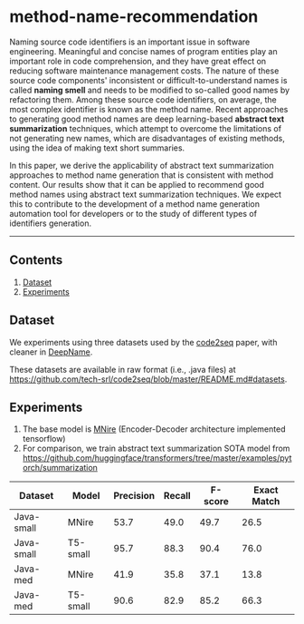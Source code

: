 # method-name-recommendation
Naming source code identifiers is an important issue in software engineering.
Meaningful and concise names of program entities play an important role in code comprehension, and they have great effect on reducing software maintenance management costs.
The nature of these source code components' inconsistent or difficult-to-understand names is called **naming smell** and needs to be modified to so-called good names by refactoring them.
Among these source code identifiers, on average, the most complex identifier is known as the method name.
Recent approaches to generating good method names are deep learning-based **abstract text summarization** techniques, which attempt to overcome the limitations of not generating new names, which are disadvantages of existing methods, using the idea of making text short summaries.

In this paper, we derive the applicability of abstract text summarization approaches to method name generation that is consistent with method content.
Our results show that it can be applied to recommend good method names using abstract text summarization techniques.
We expect this to contribute to the development of a method name generation automation tool for developers or to the study of different types of identifiers generation.

----------

## Contents
1. [Dataset](#dataset)
2. [Experiments](#experiments)

## Dataset

We experiments using three datasets used by the [code2seq](https://github.com/tech-srl/code2seq) paper, with cleaner in [DeepName](https://github.com/deepname2021icse/DeepName-2021-ICSE).

These datasets are available in raw format (i.e., .java files) at https://github.com/tech-srl/code2seq/blob/master/README.md#datasets.

## Experiments

1. The base model is [MNire](https://sonvnguyen.github.io/mnire/) (Encoder-Decoder architecture implemented tensorflow)
2. For comparison, we train abstract text summarization SOTA model from https://github.com/huggingface/transformers/tree/master/examples/pytorch/summarization

|    Dataset    |      Model    |   Precision   |     Recall    |    F-score    |  Exact Match  |
| ------------- | ------------- | ------------- | ------------- | ------------- | ------------- |
|   Java-small  |      MNire    |      53.7     |      49.0     |      49.7     |      26.5     |
|   Java-small  |    T5-small   |      95.7     |      88.3     |      90.4     |      76.0     |
|    Java-med   |      MNire    |      41.9     |      35.8     |      37.1     |      13.8     |
|    Java-med   |    T5-small   |      90.6     |      82.9     |      85.2     |      66.3     |

